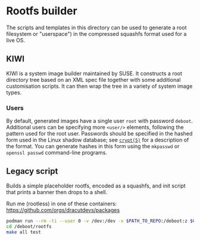 # Rootfs builder

The scripts and templates in this directory can be used to generate a root filesystem or "userspace") in the compressed squashfs format used for a live OS.

## KIWI

KIWI is a system image builder maintained by SUSE. It constructs a root directory tree based on an XML spec file together with some additional customisation scripts. It can then wrap the tree in a variety of system image types.

### Users

By default, generated images have a single user `root` with password `deboot`. Additional users can be specifying more `<user/>` elements, following the pattern used for the root user. Passwords should be specified in the hashed form used in the Linux shadow database; see [`crypt(5)`](https://manpages.debian.org/unstable/libcrypt-dev/crypt.5.en.html) for a description of the format. You can generate hashes in this form using the `mkpasswd` or `openssl passwd` command-line programs.

## Legacy script

Builds a simple placeholder rootfs, encoded as a squashfs, and init script that prints a banner then drops to a shell.

Run me (rootless) in one of these containers: https://github.com/orgs/dracutdevs/packages

```sh
podman run --rm -ti --user 0 -v /dev:/dev -v $PATH_TO_REPO:/deboot:z $CONTAINER bash -l
cd /deboot/rootfs
make all test
```
